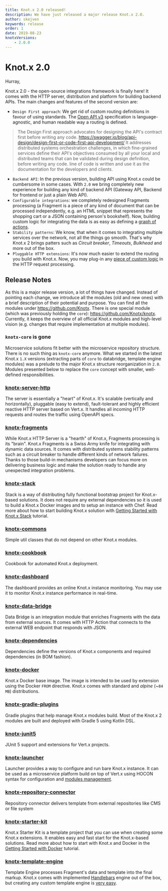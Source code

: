 ```yaml
---
title: Knot.x 2.0 released!
description: We have just released a major release Knot.x 2.0.
author: skejven
keywords: release
order: 1
date: 2019-08-23
knotxVersions:
    - 2.0.0
---
```

# Knot.x 2.0
Hurray,

Knot.x 2.0 - the open-source integrations framework is finally here!
It comes with the HTTP server, distribution and platform for building backend APIs.
The main changes and features of the second version are:
- `Design First approach`: We get rid of custom routing definitions in favour of using standards. The [Open API v3](https://github.com/OAI/OpenAPI-Specification/blob/master/versions/3.0.2.md) specification is language-agnostic, and human readable way a routing is defined.
> The Design First approach advocates for designing the API's contract first before writing any code.
> https://swagger.io/blog/api-design/design-first-or-code-first-api-development/
It addresses distributed systems orchestration challenges, in which fine-grained services define their API's objectives consumed by all your local and distributed teams that can be validated during design definition, before writing any code.
line of code is written and use it as the documentation for the developers and clients.
- `Backend API`: In the previous version, building API using Knot.x could be cumbersome in some cases. With `2.0` we bring completely new experience for building any kind of backend API
(Gateway API, Backend for frontend or just a plain Web API).
- `Configurable integrations`: we completely redesigned Fragments processing (a Fragment is a piece of any kind of document that can be processed independently, e.g. an HTML snippet that represents the shopping cart or a JSON containing person's bookshelf). Now, building custom
logic for integrating the data is as easy as defining a [graph of actions](https://github.com/Knotx/knotx-fragments#how-does-it-work).
- `Stability patterns`: We know, that when it comes to integrating multiple services over the network, not all the things go smooth. That's why Knot.x 2 brings patters such as *Circuit breaker*, *Timeouts*, *Bulkhead* and more out of the box.
- `Pluggable HTTP extensions`: It's now much easier to extend the routing you build with Knot.x. Now, you may plug-in any [piece of custom logic](https://github.com/Knotx/knotx-server-http#knotx-http-server)
in the HTTP request processing.

## Release Notes
As this is a major release version, a lot of things have changed. Instead of pointing each change,
we introduce all the modules (old and new ones) with a brief description of their potential and purpose.
You can find all the modules under https://github.com/Knotx. There is one special module (which was previously holding the `core`): https://github.com/Knotx/knotx. Currently, it keeps the overview of all official Knot.x modules and high-level vision
(e.g. changes that require implementation at multiple modules).

### `knotx-core` is gone
Microservice solutions fit better with the microservice repository structure. There is no such thing as `knotx-core` anymore. What we started in the latest Knot.x `1.X` versions
(extracting parts of `core` to databridge, template engine modules) was a prelude
to the major Knot.x structure reorganization in `2.0`. Modules presented below
to replace the `core` concept with smaller, well-defined responsibilities.

### [knotx-server-http](https://github.com/Knotx/knotx-server-http)
The server is essentially a "heart" of Knot.x. It's scalable (vertically and horizontally), pluggable (easy to extend), fault-tolerant and highly efficient reactive HTTP server based on Vert.x.
It handles all incoming HTTP requests and routes the traffic using OpenAPI specs.

### [knotx-fragments](https://github.com/Knotxknotx-fragments)
While Knot.x HTTP Server is a "hearth" of Knot.x, Fragments processing is its "brain".
Knot.x Fragments is a Swiss Army knife for integrating with dynamic data sources. It comes with distributed systems stability patterns such as a circuit breaker to handle different kinds of network failures. Thanks to those build-in mechanisms developers can focus more on delivering business logic and make the solution ready to handle any unexpected integration problems.

### [knotx-stack](https://github.com/Knotxknotx-stack)
Stack is a way of distributing fully functional bootstrap project for Knot.x-based solutions.
It does not require any external dependencies so it is used to build a Knot.x Docker images and
to setup an instance with Chef. Read more about how to start building Knot.x solution with [Getting Started with Knot.x Stack](http://knotx.io/tutorials/getting-started-with-knotx-stack/) tutorial.

### [knotx-commons](https://github.com/Knotxknotx-commons)
Simple util classes that do not depend on other Knot.x modules.

### [knotx-cookbook](https://github.com/Knotxknotx-cookbook)
Cookbook for automated Knot.x deployment.

### [knotx-dashboard](https://github.com/Knotxknotx-dashboard)
The dashboard provides an online Knot.x instance monitoring. You may use it to monitor Knot.x
instance performance in real-time.

### [knotx-data-bridge](https://github.com/Knotxknotx-data-bridge)
Data Bridge is an integration module that enriches Fragments with the data from external sources.
It comes with HTTP Action that connects to the external WEB endpoint that responds with JSON.

### [knotx-dependencies](https://github.com/Knotxknotx-dependencies)
Dependencies define the versions of Knot.x components and required dependencies (in BOM fashion).

### [knotx-docker](https://github.com/Knotxknotx-docker)
Knot.x Docker base image. The image is intended to be used by extension using the Docker `FROM` directive. Knot.x comes with standard and *alpine* (~`84 MB`) distributions.

### [knotx-gradle-plugins](https://github.com/Knotxknotx-gradle-plugins)
Gradle plugins that help manage Knot.x modules build. Most of the Knot.x 2 modules
are built and deployed with Gradle 5 using Kotlin DSL.

### [knotx-junit5](https://github.com/Knotxknotx-junit5)
JUnit 5 support and extensions for Vert.x projects.

### [knotx-launcher](https://github.com/Knotxknotx-launcher)
Launcher provides a way to configure and run bare Knot.x instance. It can be used
as a microservice platform build on top of Vert.x using HOCON syntax for configuration
and [modules management](https://github.com/Knotx/knotx-launcher#modules-configuration).

### [knotx-repository-connector](https://github.com/Knotxknotx-repository-connector)
Repository connector delivers template from external repositories like CMS or file system

### [knotx-starter-kit](https://github.com/Knotxknotx-starter-kit)
Knot.x Starter Kit is a template project that you can use when creating some Knot.x extensions.
It enables easy and fast start for the Knot.x-based solutions.
Read more about how to start with Knot.x and Docker in the [Getting Started with Docker](http://knotx.io/tutorials/getting-started-with-docker/) tutorial.

### [knotx-template-engine](https://github.com/Knotxknotx-template-engine)
Template Engine processes Fragment's data and template into the final markup. Knot.x
comes with implemented [Handlebars](http://handlebarsjs.com/) engine out of the box,
but creating any custom template engine is [very easy](https://github.com/Knotx/knotx-template-engine#how-to-create-a-custom-template-engine-strategy).

